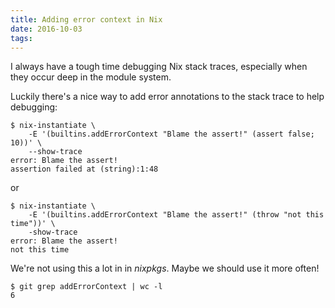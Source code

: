 ```yaml
---
title: Adding error context in Nix
date: 2016-10-03
tags:
---
```


I always have a tough time debugging Nix stack traces, especially when they occur deep in the module system.

Luckily there's a nice way to add error annotations to the stack trace to help debugging:

<pre><code class="bash">$ nix-instantiate \
    -E '(builtins.addErrorContext "Blame the assert!" (assert false; 10))' \
    --show-trace
error: Blame the assert!
assertion failed at (string):1:48
</code></pre>

or

<pre><code class="bash">$ nix-instantiate \
    -E '(builtins.addErrorContext "Blame the assert!" (throw "not this time"))' \
    -show-trace
error: Blame the assert!
not this time
</code></pre>


We're not using this a lot in in *nixpkgs*. Maybe we should use it more often!

<pre><code class="bash">$ git grep addErrorContext | wc -l
6
</code></pre>
